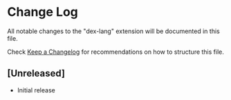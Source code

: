 # Change Log

All notable changes to the "dex-lang" extension will be documented in this file.

Check [Keep a Changelog](http://keepachangelog.com/) for recommendations on how to structure this file.

## [Unreleased]

- Initial release